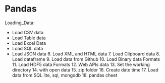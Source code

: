 # Pandas

Loading_Data:
   - Load CSV data
   - Load Table data
   - Load Excel Data
   - Load SQL data
   - Load JSON data
    6. Load XML and HTML data
    7. Load Clipboard data
    8. Load dataframe
    9. Load data from Github
    10. Load Binary data Formats
    11. Load HDF5 data Formats
    12. Web APIs data
    13. Set the working directory
    14. with open data
    15. zip folder
    16. Create date time
    17. Load data from SQL lite, sql, mongodb
    18. pandas cheet
